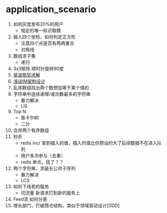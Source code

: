 # application_scenario

1. 如何灰度发布20%的用户
    - 规定的唯一标识取模
2. 输入四个坐标，如何判定正方形
    - 注意四个点是否有两两重合
    - 对角线
3. 数组求子集
    - 递归
4. 3x3矩阵 顺时针旋转90度
5. [斐波那契求解](https://blog.csdn.net/xygy8860/article/details/47087687)
6. [浅谈IM架构设计](http://www.52im.net/thread-307-1-1.html)
7. 乱序数组找出两个数想加等于某个值的
8. 字符串中连续递增/减次数最多的字符串
    - 暴力解决
    - LIS
9. Top N 
    - 笛卡尔树
    - 二分
10. 合并两个有序数组
11. 秒杀
    - redis incr 拿到插入的值，插入的值比你预设的大了后续数据不在进入队列
    - 用户多次参与（去重）
    - redis 单点，挂了？？
12. 两个字符串，求最长公共子序列
    - 暴力解决
    - LCS
13. 如何下线老的服务
    - 切流量 新请求打到新的服务上   
14. Feed流 如何分表
15. 增长部门，打破筒仓结构，类似于领域驱动设计[DDD]

